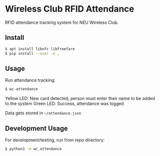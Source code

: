 # Wireless Club RFID Attendance #

RFID attendance tracking system for NEU Wireless Club.

## Install ##

```bash
$ apt install libnfc libfreefare
$ pip install --user -e .
```

## Usage ##

Run attendance tracking:

```bash
$ wc-attendance
```

Yellow LED: New card detected, person must enter their name to be added to the system
Green LED: Success, attendance was logged

Data gets stored in `~/attendance.json`

## Development Usage ##

For development/testing, run from repo directory:

```bash
$ python3 -m wc_attendance
```
